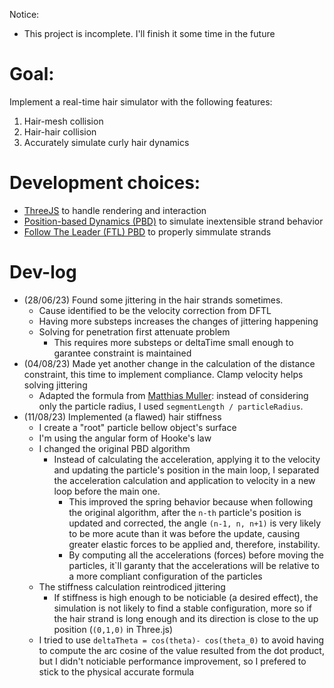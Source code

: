 Notice:
- This project is incomplete. I'll finish it some time in the future

# Goal:
Implement a real-time hair simulator with the following features:
1. Hair-mesh collision
2. Hair-hair collision
3. Accurately simulate curly hair dynamics

# Development choices:
- [ThreeJS](https://threejs.org/) to handle rendering and interaction
- [Position-based Dynamics (PBD)](https://diglib.eg.org/bitstream/handle/10.2312/egt.20151045.t3/t3.pdf) to simulate inextensible strand behavior
- [Follow The Leader (FTL) PBD](https://matthias-research.github.io/pages/publications/FTLHairFur.pdf) to properly simmulate strands


# Dev-log
- (28/06/23) Found some jittering in the hair strands sometimes.
  - Cause identified to be the velocity correction from DFTL
  - Having more substeps increases the changes of jittering happening
  - Solving for penetration first attenuate problem
    - This requires more substeps or deltaTime small enough to garantee constraint is maintained
- (04/08/23) Made yet another change in the calculation of the distance constraint, this time to implement compliance. Clamp velocity helps solving jittering
  - Adapted the formula from [Matthias Muller](https://matthias-research.github.io/pages/tenMinutePhysics/15-selfCollision.pdf): instead of considering only the particle radius, I used `segmentLength / particleRadius`.
- (11/08/23) Implemented (a flawed) hair stiffness
  - I create a "root" particle bellow object's surface
  - I'm using the angular form of Hooke's law
  - I changed the original PBD algorithm
    - Instead of calculating the acceleration, applying it to the velocity and updating the particle's position in the main loop, I separated the acceleration calculation and application to velocity in a new loop before the main one.
      - This improved the spring behavior because when following the original algorithm, after the  `n-th` particle's position is updated and corrected, the angle `(n-1, n, n+1)` is very likely to be more acute than it was before the update, causing greater elastic forces to be applied and, therefore, instability.
      - By computing all the accelerations (forces) before moving the particles, it`ll garanty that the accelerations will be relative to a more compliant configuration of the particles
  - The stiffness calculation reintrodiced jittering
    - If stiffness is high enough to be noticiable (a desired effect), the simulation is not likely to find a stable configuration, more so if the hair strand is long enough and its direction is close to the  up position (`(0,1,0)` in Three.js)
  - I tried to use `deltaTheta = cos(theta)- cos(theta_0)` to avoid having to compute the arc cosine of the value resulted from the dot product, but I didn't noticiable performance improvement, so I prefered to stick to the physical accurate formula
